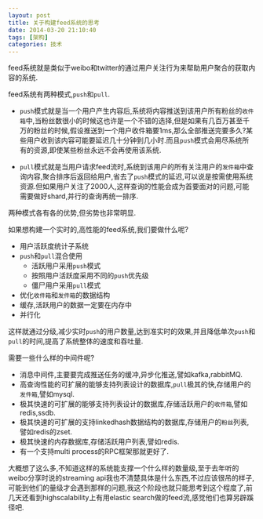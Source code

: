 ```yaml
---
layout: post
title: 关于构建feed系统的思考
date: 2014-03-20 21:10:40
tags: [架构]
categories: 技术
---
```

feed系统就是类似于weibo和twitter的通过用户关注行为来帮助用户聚合的获取内容的系统.

feed系统有两种模式,`push`和`pull`.

- `push`模式就是当一个用户产生内容后,系统将内容推送到该用户所有粉丝的`收件箱`中,当粉丝数很小的时候这也许是一个不错的选择,但是如果有几百万甚至千万的粉丝的时候,假设推送到一个用户收件箱要1ms,那么全部推送完要多久?某些用户收到该内容可能要延迟几十分钟到几小时.而且`push`模式会用尽系统所有的资源,即使某些粉丝永远不会再使用该系统.

- `pull`模式就是当用户请求feed流时,系统到该用户的所有关注用户的`发件箱`中查询内容,聚合排序后返回给用户,省去了`push`模式的延迟,可以说是按需使用系统资源.但如果用户关注了2000人,这样查询的性能会成为首要面对的问题,可能需要做好shard,并行的查询再统一排序.

两种模式各有各的优势,但劣势也非常明显.

如果想构建一个实时的,高性能的feed系统,我们要做什么呢?

- 用户活跃度统计子系统
- `push`和`pull`混合使用
  - 活跃用户采用`push`模式
  - 按照用户活跃度采用不同的`push`优先级
  - 僵尸用户采用`pull`模式
- 优化`收件箱`和`发件箱`的数据结构
- 缓存,活跃用户的数据一定要在内存中
- 并行化

这样就通过分级,减少实时`push`的用户数量,达到准实时的效果,并且降低单次`push`和`pull`的时间,提高了系统整体的速度和吞吐量.

需要一些什么样的中间件呢?

- 消息中间件,主要要完成推送任务的缓冲,异步化推送,譬如kafka,rabbitMQ.
- 高查询性能的可扩展的能够支持列表设计的数据库,`pull`极其的快,存储用户的`发件箱`,譬如mysql.
- 极其快速的可扩展的能够支持列表设计的数据库,存储活跃用户的`收件箱`,譬如redis,ssdb.
- 极其快速的可扩展的支持linkedhash数据结构的数据库,存储用户的`粉丝`列表,譬如redis的zset.
- 极其快速的内存数据库,存储活跃用户列表,譬如redis.
- 有一个支持multi process的RPC框架那就更好了.

大概想了这么多,不知道这样的系统能支撑一个什么样的数量级,至于去年听的weibo分享时说的streaming api我也不清楚具体是什么东西,不过应该很吊的样子,可能到他们的量级才会遇到那样的问题,我这个阶段也就只能思考到这个程度了,前几天还看到highscalability上有用elastic search做的feed流,感觉他们也算另辟蹊径吧.
